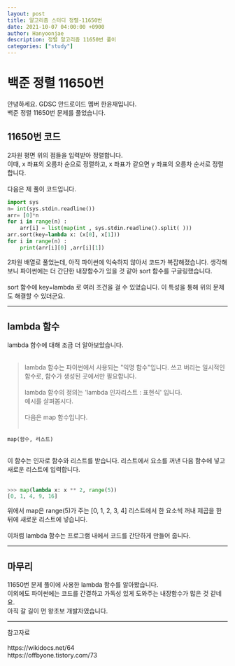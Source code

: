 ```yaml
---
layout: post
title: 알고리즘 스터디 정렬-11650번
date: 2021-10-07 04:00:00 +0900
author: Hanyoonjae
description: 정렬 알고리즘 11650번 풀이
categories: ["study"]
---
```


# 백준 정렬 11650번

안녕하세요. GDSC 안드로이드 멤버 한윤재입니다.<br>
백준 정렬 11650번 문제를 풀었습니다.

## 11650번 코드

2차원 평면 위의 점들을 입력받아 정렬합니다.<br>
이때, x 좌표의 오름차 순으로 정렬하고, x 좌표가 같으면 y 좌표의 오름차 순서로 정렬합니다.<br>
<br>
다음은 제 풀이 코드입니다.
<br>

```python
import sys
n= int(sys.stdin.readline())
arr= [0]*n
for i in range(n) :
    arr[i] = list(map(int , sys.stdin.readline().split( )))
arr.sort(key=lambda x: (x[0], x[1]))
for i in range(n) :
    print(arr[i][0] ,arr[i][1])
```

2차원 배열로 풀었는데, 아직 파이썬에 익숙하지 않아서 코드가 복잡해졌습니다. 생각해보니 파이썬에는 더 간단한 내장함수가 있을 것 같아 sort 함수를 구글링했습니다.<br>
<br>
sort 함수에 key=lambda 로 여러 조건을 걸 수 있었습니다. 이 특성을 통해 위의 문제도 해결할 수 있더군요.

<hr>

## lambda 함수

lambda 함수에 대해 조금 더 알아보았습니다.<br>
<br>

> lambda 함수는 파이썬에서 사용되는 "익명 함수"입니다. 쓰고 버리는 일시적인 함수로, 함수가 생성된 곳에서만 필요합니다.<br>
> <br>
> lambda 함수의 정의는 'lambda 인자리스트 : 표현식' 입니다.
> <br>
> 예시를 살펴봅시다.<br>
> <br>
> 다음은 map 함수입니다.<br>
> <br>

`map(함수, 리스트)`

<br>
이 함수는 인자로 함수와 리스트를 받습니다. 리스트에서 요소를 꺼낸 다음 함수에 넣고 새로운 리스트에 입력합니다.<br>
<br>

```python
>>> map(lambda x: x ** 2, range(5))
[0, 1, 4, 9, 16]
```

위에서 map은 range(5)가 주는 [0, 1, 2, 3, 4] 리스트에서 한 요소씩 꺼내 제곱을 한 뒤에 새로운 리스트에 넣습니다.<br>
<br>
이처럼 lambda 함수는 프로그램 내에서 코드를 간단하게 만들어 줍니다.

<hr>

## 마무리

11650번 문제 풀이에 사용한 lambda 함수를 알아봤습니다.<br>
이외에도 파이썬에는 코드를 간결하고 가독성 있게 도와주는 내장함수가 많은 것 같네요.<br>
아직 갈 길이 먼 왕초보 개발자였습니다.

<hr>
참고자료<br>
<br>
https://wikidocs.net/64<br>
https://offbyone.tistory.com/73
